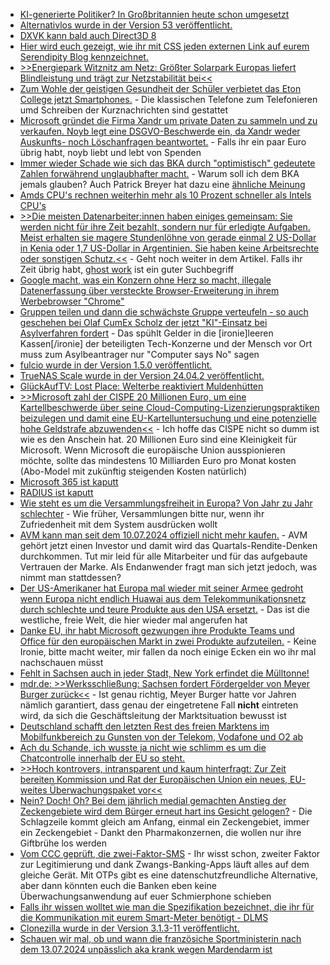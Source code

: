 * [KI-generierte Politiker? In Großbritannien heute schon umgesetzt](https://blog.fefe.de/?ts=9875e253)
* [Alternativlos wurde in der Version 53 veröffentlicht.](https://blog.fefe.de/?ts=987408c3)
* [DXVK kann bald auch Direct3D 8](https://www.phoronix.com/news/Direct3D-8-D8VK-In-DXVK)
* [Hier wird euch gezeigt, wie ihr mit CSS jeden externen Link auf eurem Serendipity Blog kennzeichnet.](https://www.onli-blogging.de/2384/Externe-Links-mit-CSS-kennzeichnen.html)
* [>>Energiepark Witznitz am Netz: Größter Solarpark Europas liefert Blindleistung und trägt zur Netzstabilität bei<<](https://www.iwr.de/news/energiepark-witznitz-am-netz-groesster-solarpark-europas-liefert-blindleistung-und-traegt-zur-netzstabilitaet-bei-news38728)
* [Zum Wohle der geistigen Gesundheit der Schüler verbietet das Eton College jetzt Smartphones.](https://blog.fefe.de/?ts=98728298) - Die klassischen Telefone zum Telefonieren umd Schreiben der Kurznachrichten sind gestattet
* [Microsoft gründet die Firma Xandr um private Daten zu sammeln und zu verkaufen. Noyb legt eine DSGVO-Beschwerde ein, da Xandr weder Auskunfts- noch Löschanfragen beantwortet.](https://noyb.eu/de/microsofts-xandr-grants-gdpr-rights-rate-0) - Falls ihr ein paar Euro übrig habt, noyb liebt und lebt von Spenden
* [Immer wieder Schade wie sich das BKA durch "optimistisch" gedeutete Zahlen forwährend unglaubhafter macht.](https://netzpolitik.org/2024/sexualdelikte-zum-nachteil-von-minderjaehrigen-was-die-gestiegenen-fallzahlen-bedeuten/) - Warum soll ich dem BKA jemals glauben? Auch Patrick Breyer hat dazu eine [ähnliche Meinung](https://www.patrick-breyer.de/bka-hoechststand-an-falschverdaechtigungen-aufgrund-der-freiwilligen-chatkontrolle/)
* [Amds CPU's rechnen weiterhin mehr als 10 Prozent schneller als Intels CPU's](https://www.phoronix.com/review/amd-ryzen-intel-core-linux610/12)
* [>>Die meisten Datenarbeiter:innen haben einiges gemeinsam: Sie werden nicht für ihre Zeit bezahlt, sondern nur für erledigte Aufgaben. Meist erhalten sie magere Stundenlöhne von gerade einmal 2 US-Dollar in Kenia oder 1,7 US-Dollar in Argentinien. Sie haben keine Arbeitsrechte oder sonstigen Schutz.<<](https://netzpolitik.org/2024/data-workers-inquiry-die-versteckten-arbeitskraefte-hinter-der-ki-erzaehlen-ihre-geschichten/) - Geht noch weiter in dem Artikel. Falls ihr Zeit übrig habt, [ghost work](https://ghostwork.info/) ist ein guter Suchbegriff
* [Google macht, was ein Konzern ohne Herz so macht, illegale Datenerfassung über versteckte Browser-Erweiterung in ihrem Werbebrowser "Chrome"](https://blog.fefe.de/?ts=98736b6b)
* [Gruppen teilen und dann die schwächste Gruppe verteufeln - so auch geschehen bei Olaf CumEx Scholz der jetzt "KI"-Einsatz bei Asylverfahren fordert](https://blog.fefe.de/?ts=9873dd53) - Das spühlt Gelder in die [ironie]leeren Kassen[/ironie] der beteiligten Tech-Konzerne und der Mensch vor Ort muss zum Asylbeantrager nur "Computer says No" sagen
* [fulcio wurde in der Version 1.5.0 veröffentlicht.](https://github.com/sigstore/fulcio/releases/tag/v1.5.0)
* [TrueNAS Scale wurde in der Version 24.04.2 veröffentlicht.](https://github.com/truenas/documentation/releases/tag/TS24.04.02)
* [GlückAufTV: Lost Place: Welterbe reaktiviert Muldenhütten](https://www.youtube.com/watch?v=zxptQVgw6R0)
* [>>Microsoft zahl der CISPE 20 Millionen Euro, um eine Kartellbeschwerde über seine Cloud-Computing-Lizenzierungspraktiken beizulegen und damit eine EU-Kartelluntersuchung und eine potenzielle hohe Geldstrafe abzuwenden<<](https://www.borncity.com/blog/2024/07/11/hat-sich-das-europische-cloud-konsortium-cispe-von-microsoft-fr-20-millionen-euro-kaufen-lassen/) - Ich hoffe das CISPE nicht so dumm ist wie es den Anschein hat. 20 Millionen Euro sind eine Kleinigkeit für Microsoft. Wenn Microsoft die europäische Union ausspionieren möchte, sollte das mindestens 10 Milliarden Euro pro Monat kosten (Abo-Model mit zukünftig steigenden Kosten natürlich)
* [Microsoft 365 ist kaputt](https://www.bleepingcomputer.com/news/microsoft/microsoft-365-office-users-hit-by-wave-of-30088-27-update-errors/)
* [RADIUS ist kaputt](https://www.schneier.com/blog/archives/2024/07/radius-vulnerability.html)
* [Wie steht es um die Versammlungsfreiheit in Europa? Von Jahr zu Jahr schlechter](https://netzpolitik.org/2024/amnesty-report-versammlungsfreiheit-in-gefahr/) - Wie früher, Versammlungen bitte nur, wenn ihr Zufriedenheit mit dem System ausdrücken wollt
* [AVM kann man seit dem 10.07.2024 offiziell nicht mehr kaufen.](https://www.borncity.com/blog/2024/07/10/avm-wohl-an-einen-investor-verkauft/) - AVM gehört jetzt einen Investor und damit wird das Quartals-Rendite-Denken durchkommen. Tut mir leid für alle Mitarbeiter und für das aufgebaute Vertrauen der Marke. Als Endanwender fragt man sich jetzt jedoch, was nimmt man stattdessen?
* [Der US-Amerikaner hat Europa mal wieder mit seiner Armee gedroht wenn Europa nicht endlich Huawai aus dem Telekommunikationsnetz durch schlechte und teure Produkte aus den USA ersetzt.](https://blog.fefe.de/?ts=98711a60) - Das ist die westliche, freie Welt, die hier wieder mal angerufen hat
* [Danke EU, ihr habt Microsoft gezwungen ihre Produkte Teams und Office für den europäischen Markt in zwei Produkte aufzuteilen.](https://blog.fefe.de/?ts=987112b4) - Keine Ironie, bitte macht weiter, mir fallen da noch einige Ecken ein wo ihr mal nachschauen müsst
* [Fehlt in Sachsen auch in jeder Stadt, New York erfindet die Mülltonne!](https://blog.fefe.de/?ts=98717ad8)
* [mdr.de: >>Werksschließung: Sachsen fordert Fördergelder von Meyer Burger zurück<<](https://www.mdr.de/nachrichten/sachsen/chemnitz/freiberg/meyer-burger-solaranlagen-foerdermittel-100.html) - Ist genau richtig, Meyer Burger hatte vor Jahren nämlich garantiert, dass genau der eingetretene Fall **nicht** eintreten wird, da sich die Geschäftsleitung der Marktsituation bewusst ist
* [Deutschland schafft den letzten Rest des freien Marktens im Mobilfunkbereich zu Gunsten von der Telekom, Vodafone und O2 ab](https://netzpolitik.org/2024/diensteanbieterverpflichtung-die-mauer-in-meinem-netz/)
* [Ach du Schande, ich wusste ja nicht wie schlimm es um die Chatcontrolle innerhalb der EU so steht.](https://www.patrick-breyer.de/hilf-jetzt-mit-die-chatkontrolle-zu-stoppen/)
* [>>Hoch kontrovers, intransparent und kaum hinterfragt: Zur Zeit bereiten Kommission und Rat der Europäischen Union ein neues, EU-weites Überwachungspaket vor<<](https://www.patrick-breyer.de/eugoingdark-ueberwachungsplan-termine-agenda-hintergruende/)
* [Nein? Doch! Oh? Bei dem jährlich medial gemachten Anstieg der Zeckengebiete wird dem Bürger erneut hart ins Gesicht gelogen?](https://impfentscheidung.online/zecken-als-gesundheitsrisiko-welche-aussagekraft-haben-ausgewiesene-risikogebiete-wirklich/) - Die Schlagzeile kommt gleich am Anfang, einmal ein Zeckengebiet, immer ein Zeckengebiet - Dankt den Pharmakonzernen, die wollen nur ihre Giftbrühe los werden
* [Vom CCC geprüft, die zwei-Faktor-SMS](https://www.ccc.de/de/updates/2024/2fa-sms) - Ihr wisst schon, zweiter Faktor zur Legitimierung und dank Zwangs-Banking-Apps läuft alles auf dem gleiche Gerät. Mit OTPs gibt es eine datenschutzfreundliche Alternative, aber dann könnten euch die Banken eben keine Überwachungsanwendung auf euer Schmierphone schieben
* [Falls ihr wissen wolltet wie man die Spezifikation bezeichnet, die ihr für die Kommunikation mit eurem Smart-Meter benötigt - DLMS](https://blog.hqcodeshop.fi/archives/593-DLMS-Reading-data-from-an-utility-meter.html)
* [Clonezilla wurde in der Version 3.1.3-11 veröffentlicht.](https://sourceforge.net/p/clonezilla/news/2024/07/stable-clonezilla-live-313-11-released/)
* [Schauen wir mal, ob und wann die französiche Sportministerin nach dem 13.07.2024 unpässlich aka krank wegen Mardendarm ist](https://blog.fefe.de/?ts=986cb988)
